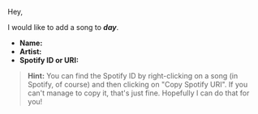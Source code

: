 Hey,

I would like to add a song to ***day***.

* **Name:**
* **Artist:**
* **Spotify ID or URI:**

> **Hint:** You can find the Spotify ID by right-clicking on a song (in Spotify, of course) and then clicking on "Copy Spotify URI". If you can't manage to copy it, that's just fine. Hopefully I can do that for you!
